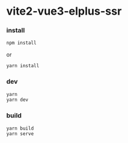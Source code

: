 # vite2-vue3-elplus-ssr

### install
```bash
npm install
```
or
```bash
yarn install
```

### dev
```bash
yarn
yarn dev
```


### build
```bash
yarn build
yarn serve
```